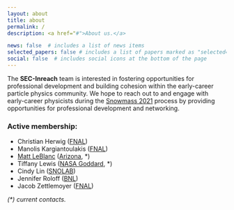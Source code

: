 ```yaml
---
layout: about
title: about
permalink: /
description: <a href="#">About us.</a>

news: false  # includes a list of news items
selected_papers: false # includes a list of papers marked as "selected={true}"
social: false  # includes social icons at the bottom of the page
---
```


<p>The <b>SEC-Inreach</b> team is interested in fostering opportunities for professional development and building cohesion within the early-career particle physics community. We hope to reach out to and engage with early-career physicists during the <a href="https://snowmass21.org/">Snowmass 2021</a> process by providing opportunities for professional development and networking.</p>

<p><h3>Active membership:</h3>
 <ul>
	<li>Christian Herwig (<a href="https://cms.fnal.gov/">FNAL</a>)</li>
        <li>Manolis Kargiantoulakis (<a href="https://muon.fnal.gov/">FNAL</a>)</li>
	<li><a href="https://cern.ch/leblanc">Matt LeBlanc</a> (<a href="http://atlas.physics.arizona.edu/">Arizona</a>, *)</li>
	<li>Tiffany Lewis (<a href="https://www.nasa.gov/goddard">NASA Goddard</a>, *)</li>
	<li>Cindy Lin (<a href="https://www.snolab.ca/science/experiments/snoplus">SNOLAB</a>)</li>
 	<li>Jennifer Roloff (<a href="https://www.bnl.gov/ATLAS/">BNL</a>)</li>
 	<li>Jacob Zettlemoyer (<a href="https://neutrinophysics.fnal.gov/neutrino-division/">FNAL</a>)</li>
 </ul>
 <i>(*) current contacts.</i>
</p>
